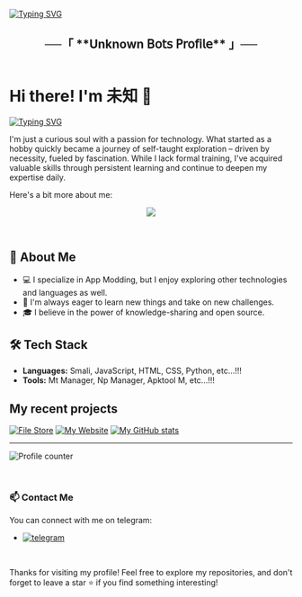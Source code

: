 [![Typing SVG](https://readme-typing-svg.herokuapp.com?font=Fira+Code&weight=500&size=26&pause=1000&color=7150F7&center=true&vCenter=true&width=435&lines=Welcome+To+My+GitHub+Profile;Exploring+The+World+Of+Code;Make+Sure+You+Leave+%E2%AD%90)](https://git.io/typing-svg)

<h2 align="center">
    ──「 **Unknown 𝖡𝗈𝗍𝗌 𝖯𝗋𝗈𝖿𝗂𝗅𝖾** 」──
</h2>

<div style="display: flex;">
  <div style="flex: 1;">

# Hi there! I'm 未知 👋

[![Typing SVG](https://readme-typing-svg.herokuapp.com?font=Fira+Code&weight=500&size=22&pause=1000&color=F70000&center=true&vCenter=true&width=435&lines=I+am+VAIBHAVSATPUTE;I+am+App+Modder;I+am+Web+Developer;I+am+Ethical+Hacker;I+am+Reverse+Engineer;I+amUI%2FUX+Designer)](https://git.io/typing-svg)

I'm just a curious soul with a passion for technology. What started as a hobby quickly became a journey of self-taught exploration – driven by necessity, fueled by fascination. While I lack formal training, I've acquired valuable skills through persistent learning and continue to deepen my expertise daily.

Here's a bit more about me:
<p align="center">
<img src="https://i.ibb.co/BHqMgJ9h/IMG-20250919-201351-451.jpg">
</p>

<br>

## 🌟 About Me

- 💻 I specialize in App Modding, but I enjoy exploring other technologies and languages as well.
- 🚀 I'm always eager to learn new things and take on new challenges.
- 🎓 I believe in the power of knowledge-sharing and open source.

## 🛠️ Tech Stack

- **Languages:** Smali, JavaScript, HTML, CSS, Python, etc...!!!
- **Tools:** Mt Manager, Np Manager, Apktool M, etc...!!!

## My recent projects
[![File Store](https://github-readme-stats.vercel.app/api/pin?username=vaibhavsatputebot&theme=github_dark&hide_border=true&repo=filestore)](https://vaibhavsatpute.netlify.app)
[![My Website](https://github-readme-stats.vercel.app/api/pin?username=vaibhavsatputebot&theme=github_dark&hide_border=true&repo=filestore)](https://github.com/vaibhavsatputebot/filestore)
[![My GitHub stats](https://github-readme-stats.vercel.app/api?username=vaibhavsatputebot)](https://github.com/vaibhavsatputebot/github-readme-stats)

---


![Profile counter](https://moe-counter.glitch.me/get/@vaibhavsatputebot)

<br>

### 📫 Contact Me

You can connect with me on telegram:

- [![telegram](https://img.shields.io/badge/Modder-Telegram-blue?style=for-the-badge&logo=telegram)](https://t.me/vaibhavsatpute)
<br>

Thanks for visiting my profile! Feel free to explore my repositories, and don't forget to leave a star ⭐️ if you find something interesting!

